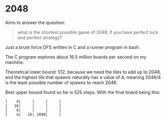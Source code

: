# 2048

Aims to answer the question:

> what is the shortest possible game of 2048, if you have perfect luck and
> perfect strategy?

Just a brute force DFS written in C and a runner program in bash.

The C program explores about 16.5 million boards per second on my machine.

Theoretical lower bound: 512, because we need the tiles to add up to 2048, and
the highest tile that spawns naturally has a value of 4, meaning 2048/4 is the
least possible number of spawns to reach 2048.

Best upper bound found so far is 525 steps. With the final board being this:

```
[    4|     |     |     ]
[   16|     |     |     ]
[    8|     |     |     ]
[    4|   16| 2048|     ]
```

